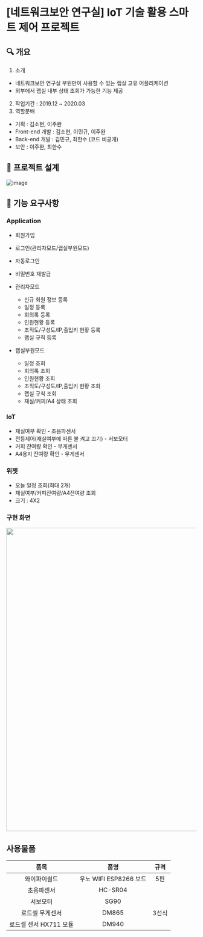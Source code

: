 # [네트워크보안 연구실] IoT 기술 활용 스마트 제어 프로젝트

## 🔍 개요
1. 소개
- 네트워크보안 연구실 부원만이 사용할 수 있는 랩실 고유 어플리케이션
- 외부에서 랩실 내부 상태 조회가 가능한 기능 제공
2. 작업기간 : 2019.12 ~ 2020.03
3. 역할분배
- 기획 : 김소현, 이주완
- Front-end 개발 : 김소현, 이민규, 이주완
- Back-end 개발 : 김민규, 최한수 (코드 비공개)
- 보안 : 이주완, 최한수

## 🔗 프로젝트 설계
![image](https://github.com/sinw212/IoT_Control/assets/53486320/c9964abb-b77c-44c4-8170-efec55727b79)

## 📌 기능 요구사항
### Application
- 회원가입
- 로그인(관리자모드/랩실부원모드)
- 자동로그인
- 비밀번호 재발급

- 관리자모드
	- 신규 회원 정보 등록
	- 일정 등록
	- 회의록 등록
	- 인원현황 등록
	- 조직도/구성도/IP,출입키 현황 등록
	- 랩실 규칙 등록

- 랩실부원모드
	- 일정 조회
	- 회의록 조회
	- 인원현황 조회
	- 조직도/구성도/IP,출입키 현황 조회
	- 랩실 규칙 조회
	- 재실/커피/A4 상태 조회

### IoT
- 재실여부 확인 - 초음파센서
- 전등제어(재실여부에 따른 불 켜고 끄기) - 서보모터
- 커피 잔여량 확인 - 무게센서
- A4용지 잔여량 확인 - 무게센서

### 위젯
- 오늘 일정 조회(최대 2개)
- 재실여부/커피잔여량/A4잔여량 조회
- 크기 : 4X2

### 구현 화면
<img src="https://github.com/sinw212/IoT_Control/assets/53486320/8ff5fdcb-d49a-49da-b6f0-e03230172020" width="600" height="800"/>

## 사용물품
| 품목 | 품명 | 규격 |
|:---:|:---:|:---:|
| 와이파이쉴드 | 우노 WIFI ESP8266 보드 | 5핀 |
| 초음파센서 | HC-SR04 | |
| 서보모터 | SG90 | |
| 로드셀 무게센서 | DM865 | 3선식 |
| 로드셀 센서 HX711 모듈 | DM940 | |
